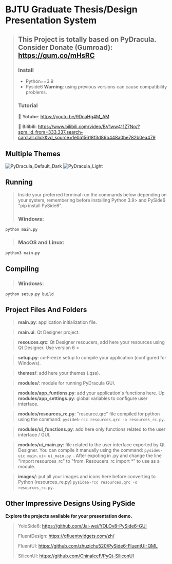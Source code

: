 # BJTU Graduate Thesis/Design Presentation System

> ## This Project is totally based on PyDracula. Consider Donate (Gumroad): https://gum.co/mHsRC
> ### Install
> - Python==3.9
> - Pyside6
> **Warning**: using previous versions can cause compatibility problems.
> ### Tutorial
> 🔗 **Yotube**: https://youtu.be/9DnaHg4M_AM
> 
> 🔗 **Bilibili**: https://www.bilibili.com/video/BV1ww411Z7Np/?spm_id_from=333.337.search-card.all.click&vd_source=1e0a15618f3d86b448a0be782b0ea479

## Multiple Themes
![PyDracula_Default_Dark](https://user-images.githubusercontent.com/60605512/112993874-0b647700-9140-11eb-8670-61322d70dbe3.png)
![PyDracula_Light](https://user-images.githubusercontent.com/60605512/112993918-18816600-9140-11eb-837c-e7a7c3d2b05e.png)


## Running
> Inside your preferred terminal run the commands below depending on your system, remembering before installing Python 3.9> and PySide6 "pip install PySide6".
> ### **Windows**:
```console
python main.py
```
> ### **MacOS and Linux**:
```console
python3 main.py
```
## Compiling
> ### **Windows**:
```console
python setup.py build
```

## Project Files And Folders
> **main.py**: application initialization file.

> **main.ui**: Qt Designer project.

> **resouces.qrc**: Qt Designer resoucers, add here your resources using Qt Designer. Use version 6 >

> **setup.py**: cx-Freeze setup to compile your application (configured for Windows).

> **themes/**: add here your themes (.qss).

> **modules/**: module for running PyDracula GUI.

> **modules/app_funtions.py**: add your application's functions here.
Up
> **modules/app_settings.py**: global variables to configure user interface.

> **modules/resources_rc.py**: "resource.qrc" file compiled for python using the command: ```pyside6-rcc resources.qrc -o resources_rc.py```.

> **modules/ui_functions.py**: add here only functions related to the user interface / GUI.

> **modules/ui_main.py**: file related to the user interface exported by Qt Designer. You can compile it manually using the command: ```pyside6-uic main.ui> ui_main.py ```.
After expoting in .py and change the line "import resources_rc" to "from. Resoucers_rc import *" to use as a module.

> **images/**: put all your images and icons here before converting to Python (resources_re.py) ```pyside6-rcc resources.qrc -o resources_rc.py```.

## Other Impressive Designs Using PySide

**Explore the projects available for your presentation demo.**
> YoloSide6: https://github.com/Jai-wei/YOLOv8-PySide6-GUI
> 
> FluentDesign: https://qfluentwidgets.com/zh/
>
> FluentUI: https://github.com/zhuzichu520/PySide6-FluentUI-QML
>
> SiliconUI: https://github.com/ChinaIceF/PyQt-SiliconUI



